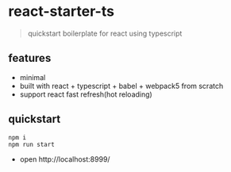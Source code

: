 # react-starter-ts

> quickstart boilerplate for react using typescript

## features

- minimal
- built with react + typescript + babel + webpack5 from scratch
- support react fast refresh(hot reloading)

## quickstart

``` shell
npm i
npm run start
```
- open http://localhost:8999/
